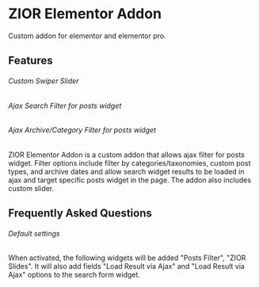 # ZIOR Elementor Addon
Custom addon for elementor and elementor pro.

## Features

###### Custom Swiper Slider

###### Ajax Search Filter for posts widget

###### Ajax Archive/Category Filter for posts widget

ZIOR Elementor Addon is a custom addon that allows ajax filter for posts widget. Filter options include filter by categories/taxonomies, custom post types, and archive dates and allow search widget results to be loaded in ajax and target specific posts widget in the page. The addon also includes custom slider.


## Frequently Asked Questions

###### Default settings
When activated, the following widgets will be added "Posts Filter", "ZIOR Slides". It will also add fields "Load Result via Ajax" and "Load Result via Ajax" options to the search form widget.